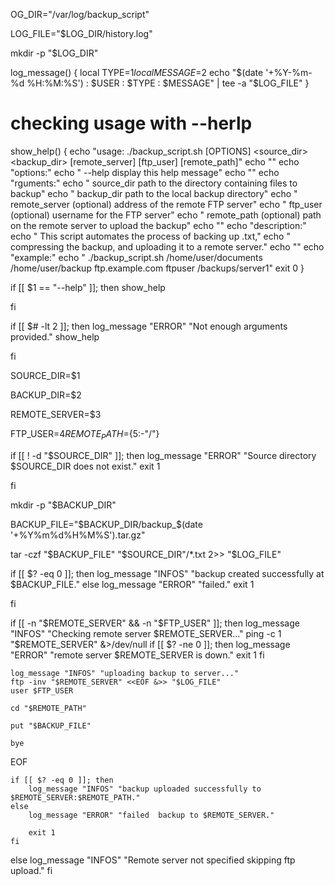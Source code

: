
OG_DIR="/var/log/backup_script"

LOG_FILE="$LOG_DIR/history.log"

mkdir -p "$LOG_DIR"


log_message() {
    local TYPE=$1
    local MESSAGE=$2
    echo "$(date '+%Y-%m-%d %H:%M:%S') : $USER : $TYPE : $MESSAGE" | tee -a "$LOG_FILE"
}

# checking usage with --herlp
show_help() {
    echo "usage: ./backup_script.sh [OPTIONS] <source_dir> <backup_dir> [remote_server] [ftp_user] [remote_path]"
    echo ""
    echo "options:"
    echo "  --help            display this help message"
    echo ""
    echo "rguments:"
    echo "  source_dir        path to the directory containing files to backup"
    echo "  backup_dir        path to the local backup directory"
    echo "  remote_server     (optional) address of the remote FTP server"
    echo "  ftp_user          (optional) username for the FTP server"
    echo "  remote_path       (optional) path on the remote server to upload the backup"
    echo ""
    echo "description:"
    echo "  This script automates the process of backing up .txt,"
    echo "  compressing the backup, and uploading it to a remote server."
    echo ""
    echo "example:"
    echo "  ./backup_script.sh /home/user/documents /home/user/backup ftp.example.com ftpuser /backups/server1"
    exit 0
}



if [[ $1 == "--help" ]]; then
    show_help 

fi


if [[ $# -lt 2 ]];  then
    log_message "ERROR" "Not enough arguments provided."
    show_help

fi

SOURCE_DIR=$1

BACKUP_DIR=$2

REMOTE_SERVER=$3

FTP_USER=$4
REMOTE_PATH=${5:-"/"}  



if [[ ! -d "$SOURCE_DIR" ]];   then
    log_message "ERROR" "Source directory $SOURCE_DIR does not exist."
    exit 1


fi



mkdir -p "$BACKUP_DIR"

BACKUP_FILE="$BACKUP_DIR/backup_$(date '+%Y%m%d%H%M%S').tar.gz"

tar -czf "$BACKUP_FILE" "$SOURCE_DIR"/*.txt 2>> "$LOG_FILE"

if [[ $? -eq 0 ]];   then
    log_message "INFOS" "backup created successfully at $BACKUP_FILE."
else
    log_message "ERROR" "failed."
    exit 1

fi



if [[ -n "$REMOTE_SERVER" && -n "$FTP_USER" ]]; then
    log_message "INFOS" "Checking remote server $REMOTE_SERVER..."
    ping -c 1 "$REMOTE_SERVER" &>/dev/null
    if [[ $? -ne 0 ]]; then
        log_message "ERROR" "remote server $REMOTE_SERVER is down."
        exit 1
    fi

    log_message "INFOS" "uploading backup to server..."
    ftp -inv "$REMOTE_SERVER" <<EOF &>> "$LOG_FILE"
    user $FTP_USER

    cd "$REMOTE_PATH"

    put "$BACKUP_FILE"

    bye
EOF

    if [[ $? -eq 0 ]]; then
        log_message "INFOS" "backup uploaded successfully to $REMOTE_SERVER:$REMOTE_PATH."
    else
        log_message "ERROR" "failed  backup to $REMOTE_SERVER."

        exit 1
    fi
else
    log_message "INFOS" "Remote server not specified  skipping ftp upload."
fi
